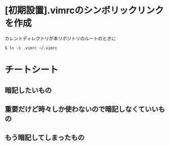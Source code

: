 # [初期設置].vimrcのシンボリックリンクを作成

カレントディレクトリが本リポジトリのルートのときに
```
$ ln -s .vimrc ~/.vimrc
```


# チートシート

## 暗記したいもの

## 重要だけど時々しか使わないので暗記しなくていいもの

## もう暗記してしまったもの

